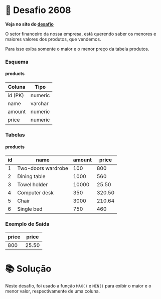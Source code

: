# 📖 Desafio 2608

**Veja no site do [desafio](https://www.beecrowd.com.br/judge/pt/problems/view/2608)**

O setor financeiro da nossa empresa, está querendo saber os menores e maiores valores dos produtos, que vendemos.

Para isso exiba somente o maior e o menor preço da tabela produtos.

### Esquema

#### **products**

| Coluna  | Tipo    |
| ------- | ------- |
| id (PK) | numeric |
| name    | varchar |
| amount  | numeric |
| price   | numeric |

### Tabelas

#### **products**

| id  | name               | amount | price  |
| --- | ------------------ | ------ | ------ |
| 1   | Two-doors wardrobe | 100    | 800    |
| 2   | Dining table       | 1000   | 560    |
| 3   | Towel holder       | 10000  | 25.50  |
| 4   | Computer desk      | 350    | 320.50 |
| 5   | Chair              | 3000   | 210.64 |
| 6   | Single bed         | 750    | 460    |

### Exemplo de Saída

| price | price |
| ----- | ----- |
| 800   | 25.50 |

# 📚 Solução

Neste desafio, foi usado a função `MAX()` e `MIN()` para exibir o maior e o menor valor, respectivamente de uma coluna.
